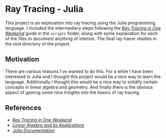 # Ray Tracing - Julia

This project is an exploration into ray tracing using the Julia programming language. I included the intermediary steps following the [_Ray Tracing in One Weekend_](https://raytracing.github.io/books/RayTracingInOneWeekend.html) guide in the `scripts` folder, along with some explanation for each of the files to document anything of interest. The final ray tracer resides in the root directory of the project.

## Motivation

There are various reasons I've wanted to do this.
For a while I have been interested in Julia and I thought this project would be a nice way to learn the language.
Additionally I thought this would be a nice way to solidify certain concepts in linear algebra and geometry.
And finally there is the obvious aspect of gaining some nice insights into the basics of ray tracing.

## References

- [_Ray Tracing in One Weekend_](https://raytracing.github.io/books/RayTracingInOneWeekend.html)
- [_Linear Algebra and its Applications_](https://www.pearson.com/en-us/subject-catalog/p/linear-algebra-and-its-applications/P200000006235)
- [_Julia Documentation_](https://docs.julialang.org/en/v1/)
